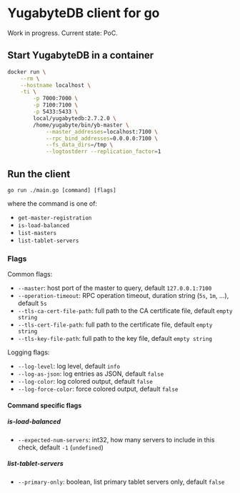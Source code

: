# YugabyteDB client for go

Work in progress. Current state: PoC.

## Start YugabyteDB in a container

```sh
docker run \
    --rm \
    --hostname localhost \
    -ti \
        -p 7000:7000 \
        -p 7100:7100 \
        -p 5433:5433 \
        local/yugabytedb:2.7.2.0 \
        /home/yugabyte/bin/yb-master \
            --master_addresses=localhost:7100 \
            --rpc_bind_addresses=0.0.0.0:7100 \
            --fs_data_dirs=/tmp \
            --logtostderr --replication_factor=1
```

## Run the client

```
go run ./main.go [command] [flags]
```

where the command is one of:

- `get-master-registration`
- `is-load-balanced`
- `list-masters`
- `list-tablet-servers`

### Flags

Common flags:

- `--master`: host port of the master to query, default `127.0.0.1:7100`
- `--operation-timeout`: RPC operation timeout, duration string (`5s`, `1m`, ...), default `5s`
- `--tls-ca-cert-file-path`: full path to the CA certificate file, default `empty string`
- `--tls-cert-file-path`: full path to the certificate file, default `empty string`
- `--tls-key-file-path`: full path to the key file, default `empty string`

Logging flags:

- `--log-level`: log level, default `info`
- `--log-as-json`: log entries as JSON, default `false`
- `--log-color`: log colored output, default `false`
- `--log-force-color`: force colored output, default `false`

#### Command specific flags

##### is-load-balanced

- `--expected-num-servers`: int32, how many servers to include in this check, default `-1` (`undefined`)

##### list-tablet-servers

- `--primary-only`: boolean, list primary tablet servers only, default `false`
